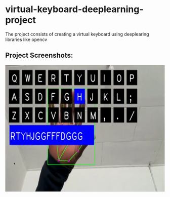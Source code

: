 # virtual-keyboard-deeplearning-project

The project consists of creating a virtual keyboard using deeplearing
libraries like opencv

<h2>Project Screenshots:</h2>

<img src="https://github.com/Santosh201994/virtual-keyboard-deeplearning-project/blob/d8628c448700f3aac5767ff1c549725259de2666/images/Screenshot_20240514-171236.png" alt="project-screenshot" width="600" height="400/">
